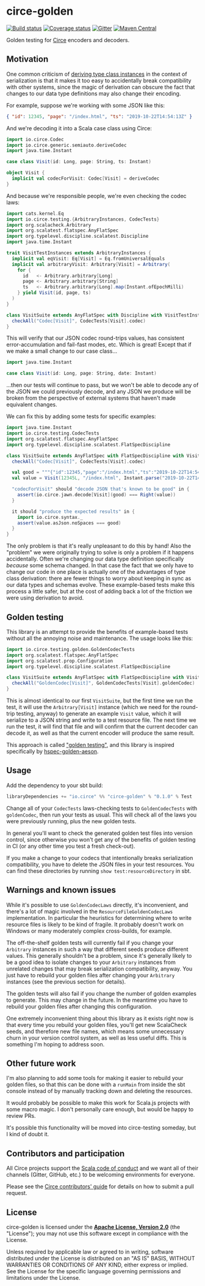 # circe-golden

[![Build status](https://img.shields.io/travis/circe/circe-sangria/master.svg)](https://travis-ci.org/circe/circe-golden)
[![Coverage status](https://img.shields.io/codecov/c/github/circe/circe-golden/master.svg)](https://codecov.io/github/circe/circe-golden)
[![Gitter](https://img.shields.io/badge/gitter-join%20chat-green.svg)](https://gitter.im/circe/circe)
[![Maven Central](https://img.shields.io/maven-central/v/io.circe/circe-golden_2.12.svg)](https://maven-badges.herokuapp.com/maven-central/io.circe/circe-golden_2.12)

Golden testing for [Circe](http://circe.io) encoders and decoders.

## Motivation

One common criticism of [deriving type class instances][derivation] in the context of serialization is that it
makes it too easy to accidentally break compatibility with other systems, since the magic of
derivation can obscure the fact that changes to our data type definitions may also change their
encoding.

For example, suppose we're working with some JSON like this:

```json
{ "id": 12345, "page": "/index.html", "ts": "2019-10-22T14:54:13Z" }
```
And we're decoding it into a Scala case class using Circe:

```scala
import io.circe.Codec
import io.circe.generic.semiauto.deriveCodec
import java.time.Instant

case class Visit(id: Long, page: String, ts: Instant)

object Visit {
  implicit val codecForVisit: Codec[Visit] = deriveCodec
}
```

And because we're responsible people, we're even checking the codec laws:

```scala
import cats.kernel.Eq
import io.circe.testing.{ArbitraryInstances, CodecTests}
import org.scalacheck.Arbitrary
import org.scalatest.flatspec.AnyFlatSpec
import org.typelevel.discipline.scalatest.Discipline
import java.time.Instant

trait VisitTestInstances extends ArbitraryInstances {
  implicit val eqVisit: Eq[Visit] = Eq.fromUniversalEquals
  implicit val arbitraryVisit: Arbitrary[Visit] = Arbitrary(
    for {
      id   <- Arbitrary.arbitrary[Long]
      page <- Arbitrary.arbitrary[String]
      ts   <- Arbitrary.arbitrary[Long].map(Instant.ofEpochMilli)
    } yield Visit(id, page, ts)
  )
}

class VisitSuite extends AnyFlatSpec with Discipline with VisitTestInstances {
  checkAll("Codec[Visit]", CodecTests[Visit].codec)
}
```

This will verify that our JSON codec round-trips values, has consistent error-accumulation and
fail-fast modes, etc. Which is great! Except that if we make a small change to our case class…

```scala
import java.time.Instant

case class Visit(id: Long, page: String, date: Instant)
```

…then our tests will continue to pass, but we won't be able to decode any of the JSON we could previously
decode, and any JSON we produce will be broken from the perspective of external systems that haven't
made equivalent changes.

We can fix this by adding some tests for specific examples:

```scala
import java.time.Instant
import io.circe.testing.CodecTests
import org.scalatest.flatspec.AnyFlatSpec
import org.typelevel.discipline.scalatest.FlatSpecDiscipline

class VisitSuite extends AnyFlatSpec with FlatSpecDiscipline with VisitTestInstances {
  checkAll("Codec[Visit]", CodecTests[Visit].codec)

  val good = """{"id":12345,"page":"/index.html","ts":"2019-10-22T14:54:13Z"}"""
  val value = Visit(12345L, "/index.html", Instant.parse("2019-10-22T14:54:13Z"))

  "codecForVisit" should "decode JSON that's known to be good" in {
    assert(io.circe.jawn.decode[Visit](good) === Right(value))
  }

  it should "produce the expected results" in {
    import io.circe.syntax._
    assert(value.asJson.noSpaces === good)
  }
}
```

The only problem is that it's really unpleasant to do this by hand! Also the "problem" we were
originally trying to solve is only a problem if it happens accidentally. Often we're changing our
data type definition specifically _because_ some schema changed. In that case the fact that we only
have to change our code in one place is actually one of the advantages of type class derivation:
there are fewer things to worry about keeping in sync as our data types and schemas evolve. These
example-based tests make this process a little safer, but at the cost of adding back a lot of the
friction we were using derivation to avoid.

## Golden testing

This library is an attempt to provide the benefits of example-based tests without all the annoying
noise and maintenance. The usage looks like this:

```scala
import io.circe.testing.golden.GoldenCodecTests
import org.scalatest.flatspec.AnyFlatSpec
import org.scalatest.prop.Configuration
import org.typelevel.discipline.scalatest.FlatSpecDiscipline

class VisitSuite extends AnyFlatSpec with FlatSpecDiscipline with VisitTestInstances with Configuration {
  checkAll("GoldenCodec[Visit]", GoldenCodecTests[Visit].goldenCodec)
}
```

This is almost identical to our first `VisitSuite`, but the first time we run the test, it will use
the `Arbitrary[Visit]` instance (which we need for the round-trip testing, anyway) to generate an
example `Visit` value, which it will serialize to a JSON string and write to a test resource file.
The next time we run the test, it will find that file and will confirm that the current decoder can
decode it, as well as that the current encoder will produce the same result.

This approach is called ["golden testing"][golden-testing], and this library is inspired specifically
by [hspec-golden-aeson][golden-aeson].

## Usage

Add the dependency to your sbt build:

```scala
libraryDependencies += "io.circe" %% "circe-golden" % "0.1.0" % Test
```

Change all of your `CodecTests` laws-checking tests to `GoldenCodecTests` with `goldenCodec`,
then run your tests as usual. This will check all of the laws you were previously running, plus the
new golden tests.

In general you'll want to check the generated golden test files into version control, since
otherwise you won't get any of the benefits of golden testing in CI (or any other time you test a
fresh check-out).

If you make a change to your codecs that intentionally breaks serialization compatibility, you have
to delete the JSON files in your test resources. You can find these directories by running
`show test:resourceDirectory` in sbt.

## Warnings and known issues

While it's possible to use `GoldenCodecLaws` directly, it's inconvenient, and there's a lot of magic
involved in the `ResourceFileGoldenCodecLaws` implementation. In particular the heuristics for
determining where to write resource files is likely to be kind of fragile. It probably doesn't work
on Windows or many moderately complex cross-builds, for example.

The off-the-shelf golden tests will currently fail if you change your `Arbitrary` instances in such
a way that different seeds produce different values. This generally shouldn't be a problem, since
it's generally likely to be a good idea to isolate changes to your `Arbitrary` instances from
unrelated changes that may break serialization compatibility, anyway. You just have to rebuild your
golden files after changing your `Arbitrary` instances (see the previous section for details).

The golden tests will also fail if you change the number of golden examples to generate. This may
change in the future. In the meantime you have to rebuild your golden files after changing this
configuration.

One extremely inconvenient thing about this library as it exists right now is that every time you
rebuild your golden files, you'll get new ScalaCheck seeds, and therefore new file names, which
means some unnecessary churn in your version control system, as well as less useful diffs. This is
something I'm hoping to address soon.

## Other future work

I'm also planning to add some tools for making it easier to rebuild your golden files, so that this
can be done with a `runMain` from inside the sbt console instead of by manually tracking down and
deleting the resources.

It would probably be possible to make this work for Scala.js projects with some macro magic. I
don't personally care enough, but would be happy to review PRs.

It's possible this functionality will be moved into circe-testing someday, but I kind of doubt it.

## Contributors and participation

All Circe projects support the [Scala code of conduct][code-of-conduct] and we want
all of their channels (Gitter, GitHub, etc.) to be welcoming environments for everyone.

Please see the [Circe contributors' guide][contributing] for details on how to submit a pull
request.

## License

circe-golden is licensed under the **[Apache License, Version 2.0][apache]**
(the "License"); you may not use this software except in compliance with the
License.

Unless required by applicable law or agreed to in writing, software
distributed under the License is distributed on an "AS IS" BASIS,
WITHOUT WARRANTIES OR CONDITIONS OF ANY KIND, either express or implied.
See the License for the specific language governing permissions and
limitations under the License.

[golden-aeson]: http://hackage.haskell.org/package/hspec-golden-aeson-0.7.0.0/docs/Test-Aeson-GenericSpecs.html
[apache]: http://www.apache.org/licenses/LICENSE-2.0
[circe]: https://github.com/circe/circe
[code-of-conduct]: https://www.scala-lang.org/conduct/
[contributing]: https://circe.github.io/circe/contributing.html
[derivation]: https://meta.plasm.us/posts/2015/11/08/type-classes-and-generic-derivation/
[golden-testing]: https://ro-che.info/articles/2017-12-04-golden-tests
[sbt-crossproject-74]: https://github.com/portable-scala/sbt-crossproject/issues/74

